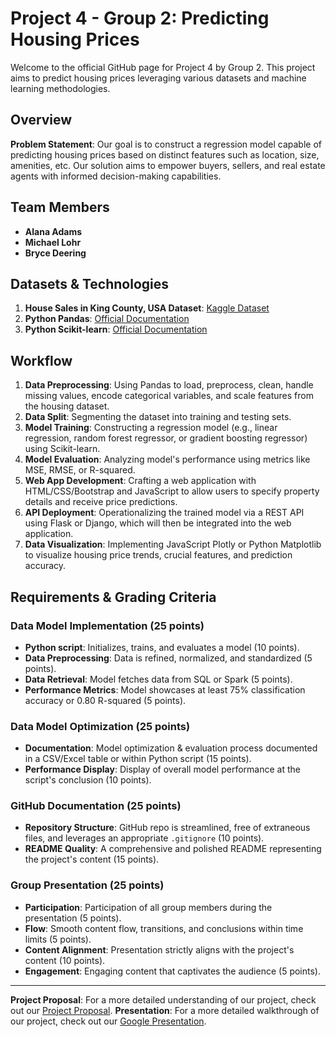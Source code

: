 # Project 4 - Group 2: Predicting Housing Prices

Welcome to the official GitHub page for Project 4 by Group 2. This project aims to predict housing prices leveraging various datasets and machine learning methodologies.

## Overview

**Problem Statement**: Our goal is to construct a regression model capable of predicting housing prices based on distinct features such as location, size, amenities, etc. Our solution aims to empower buyers, sellers, and real estate agents with informed decision-making capabilities.

## Team Members
- **Alana Adams**
- **Michael Lohr**
- **Bryce Deering**

## Datasets & Technologies
1. **House Sales in King County, USA Dataset**: [Kaggle Dataset](https://www.kaggle.com/harlfoxem/housesalesprediction)
2. **Python Pandas**: [Official Documentation](https://pandas.pydata.org/)
3. **Python Scikit-learn**: [Official Documentation](https://scikit-learn.org/)

## Workflow

1. **Data Preprocessing**: Using Pandas to load, preprocess, clean, handle missing values, encode categorical variables, and scale features from the housing dataset.
2. **Data Split**: Segmenting the dataset into training and testing sets.
3. **Model Training**: Constructing a regression model (e.g., linear regression, random forest regressor, or gradient boosting regressor) using Scikit-learn.
4. **Model Evaluation**: Analyzing model's performance using metrics like MSE, RMSE, or R-squared.
5. **Web App Development**: Crafting a web application with HTML/CSS/Bootstrap and JavaScript to allow users to specify property details and receive price predictions.
6. **API Deployment**: Operationalizing the trained model via a REST API using Flask or Django, which will then be integrated into the web application.
7. **Data Visualization**: Implementing JavaScript Plotly or Python Matplotlib to visualize housing price trends, crucial features, and prediction accuracy.

## Requirements & Grading Criteria

### Data Model Implementation (25 points)
- **Python script**: Initializes, trains, and evaluates a model (10 points).
- **Data Preprocessing**: Data is refined, normalized, and standardized (5 points).
- **Data Retrieval**: Model fetches data from SQL or Spark (5 points).
- **Performance Metrics**: Model showcases at least 75% classification accuracy or 0.80 R-squared (5 points).

### Data Model Optimization (25 points)
- **Documentation**: Model optimization & evaluation process documented in a CSV/Excel table or within Python script (15 points).
- **Performance Display**: Display of overall model performance at the script's conclusion (10 points).

### GitHub Documentation (25 points)
- **Repository Structure**: GitHub repo is streamlined, free of extraneous files, and leverages an appropriate `.gitignore` (10 points).
- **README Quality**: A comprehensive and polished README representing the project's content (15 points).

### Group Presentation (25 points)
- **Participation**: Participation of all group members during the presentation (5 points).
- **Flow**: Smooth content flow, transitions, and conclusions within time limits (5 points).
- **Content Alignment**: Presentation strictly aligns with the project's content (10 points).
- **Engagement**: Engaging content that captivates the audience (5 points).

---
**Project Proposal**: For a more detailed understanding of our project, check out our [Project Proposal](https://docs.google.com/document/d/11aaJE0Xezc9KbzMVungdk57z9aFXixJTesiDrbiiAy8/edit?usp=sharing).
**Presentation**: For a more detailed walkthrough of our project, check out our [Google Presentation](https://docs.google.com/presentation/d/1uoPLtZ--Qi85bl6fBkhplk0M61xqqOZdF_-C47hG83c/edit?usp=sharing).

